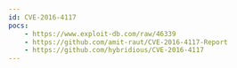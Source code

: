 ```yaml
---
id: CVE-2016-4117
pocs: 
    - https://www.exploit-db.com/raw/46339
    - https://github.com/amit-raut/CVE-2016-4117-Report
    - https://github.com/hybridious/CVE-2016-4117
---
```

